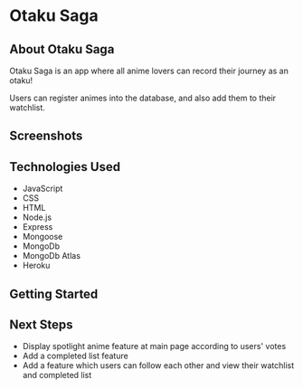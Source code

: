 # Otaku Saga

## About Otaku Saga

Otaku Saga is an app where all anime lovers can record their journey as an otaku!

Users can register animes into the database, and also add them to their watchlist.


## Screenshots

## Technologies Used

- JavaScript
- CSS
- HTML
- Node.js
- Express
- Mongoose
- MongoDb
- MongoDb Atlas
- Heroku

## Getting Started

## Next Steps

- Display spotlight anime feature at main page according to users' votes
- Add a completed list feature
- Add a feature which users can follow each other and view their watchlist and completed list
